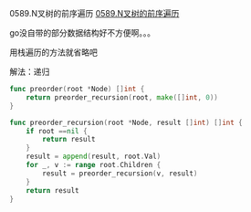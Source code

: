 0589.N叉树的前序遍历
[0589.N叉树的前序遍历](https://leetcode-cn.com/problems/n-ary-tree-preorder-traversal/)



go没自带的部分数据结构好不方便啊。。。

用栈遍历的方法就省略吧



解法：递归

```go
func preorder(root *Node) []int {
	return preorder_recursion(root, make([]int, 0))
}

func preorder_recursion(root *Node, result []int) []int {
	if root ==nil {
		return result
	}
	result = append(result, root.Val)
	for _, v := range root.Children {
		result = preorder_recursion(v, result)
	}
	return result
}
```

